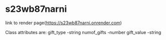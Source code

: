 # s23wb87narni

link to render page(https://s23wb87narni.onrender.com)

Class attributes are:
gift_type -string
numof_gifts -number
gift_value -string
